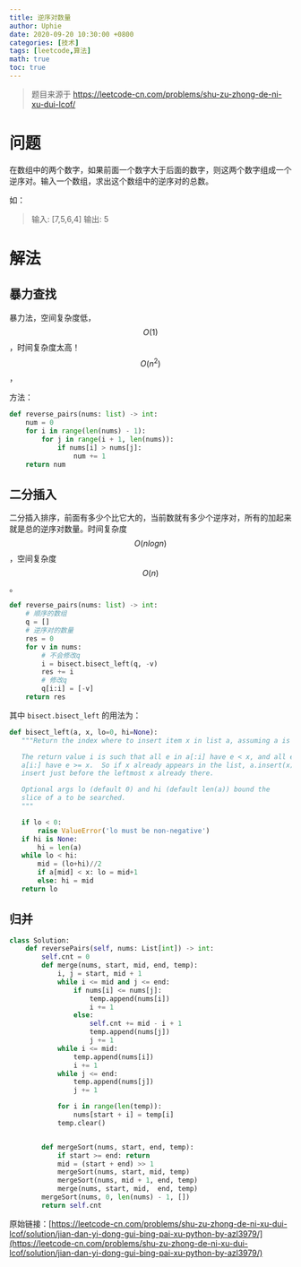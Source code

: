 ```yaml
---
title: 逆序对数量
author: Uphie
date: 2020-09-20 10:30:00 +0800
categories: [技术]
tags: [leetcode,算法]
math: true
toc: true
---
```


> 题目来源于 https://leetcode-cn.com/problems/shu-zu-zhong-de-ni-xu-dui-lcof/

# 问题

在数组中的两个数字，如果前面一个数字大于后面的数字，则这两个数字组成一个逆序对。输入一个数组，求出这个数组中的逆序对的总数。

如：
>输入: [7,5,6,4]
输出: 5

# 解法

## 暴力查找
暴力法，空间复杂度低，$$O(1)$$，时间复杂度太高！$$O({n^2})$$，

方法：
```python
def reverse_pairs(nums: list) -> int:
    num = 0
    for i in range(len(nums) - 1):
        for j in range(i + 1, len(nums)):
            if nums[i] > nums[j]:
                num += 1
    return num
```

## 二分插入

二分插入排序，前面有多少个比它大的，当前数就有多少个逆序对，所有的加起来就是总的逆序对数量。时间复杂度 $$O(nlogn)$$，空间复杂度 $$O(n)$$。
```python
def reverse_pairs(nums: list) -> int:
    # 顺序的数组
    q = []
    # 逆序对的数量
    res = 0
    for v in nums:
        # 不会修改q
        i = bisect.bisect_left(q, -v)
        res += i
        # 修改q
        q[i:i] = [-v]
    return res
 ```

 其中 `bisect.bisect_left` 的用法为：

 ```python
 def bisect_left(a, x, lo=0, hi=None):
    """Return the index where to insert item x in list a, assuming a is sorted.

    The return value i is such that all e in a[:i] have e < x, and all e in
    a[i:] have e >= x.  So if x already appears in the list, a.insert(x) will
    insert just before the leftmost x already there.

    Optional args lo (default 0) and hi (default len(a)) bound the
    slice of a to be searched.
    """

    if lo < 0:
        raise ValueError('lo must be non-negative')
    if hi is None:
        hi = len(a)
    while lo < hi:
        mid = (lo+hi)//2
        if a[mid] < x: lo = mid+1
        else: hi = mid
    return lo
```
## 归并

```python
class Solution:
    def reversePairs(self, nums: List[int]) -> int:
        self.cnt = 0
        def merge(nums, start, mid, end, temp):
            i, j = start, mid + 1
            while i <= mid and j <= end:
                if nums[i] <= nums[j]:
                    temp.append(nums[i])
                    i += 1
                else:
                    self.cnt += mid - i + 1
                    temp.append(nums[j])
                    j += 1
            while i <= mid:
                temp.append(nums[i])
                i += 1
            while j <= end:
                temp.append(nums[j])
                j += 1

            for i in range(len(temp)):
                nums[start + i] = temp[i]
            temp.clear()


        def mergeSort(nums, start, end, temp):
            if start >= end: return
            mid = (start + end) >> 1
            mergeSort(nums, start, mid, temp)
            mergeSort(nums, mid + 1, end, temp)
            merge(nums, start, mid,  end, temp)
        mergeSort(nums, 0, len(nums) - 1, [])
        return self.cnt
```
原始链接：[https://leetcode-cn.com/problems/shu-zu-zhong-de-ni-xu-dui-lcof/solution/jian-dan-yi-dong-gui-bing-pai-xu-python-by-azl3979/](https://leetcode-cn.com/problems/shu-zu-zhong-de-ni-xu-dui-lcof/solution/jian-dan-yi-dong-gui-bing-pai-xu-python-by-azl3979/)
